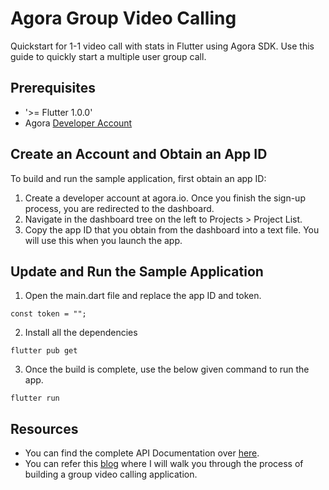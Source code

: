 # Agora Group Video Calling

Quickstart for 1-1 video call with stats in Flutter using Agora SDK. Use this guide to quickly start a multiple user group call. 

## Prerequisites

- '>= Flutter 1.0.0'
- Agora [Developer Account](https://console.agora.io/)

## Create an Account and Obtain an App ID

To build and run the sample application, first obtain an app ID:

1. Create a developer account at agora.io. Once you finish the sign-up process, you are redirected to the dashboard.
2. Navigate in the dashboard tree on the left to Projects > Project List.
3. Copy the app ID that you obtain from the dashboard into a text file. You will use this when you launch the app.

## Update and Run the Sample Application

1. Open the main.dart file and replace the app ID and token.

```const appId = "";
const token = "";
```

2. Install all the dependencies

```flutter pub get```

3. Once the build is complete, use the below given command to run the app. 

```flutter run```

## Resources

- You can find the complete API Documentation over [here](https://docs.agora.io/en/Video/API%20Reference/flutter/index.html).
- You can refer this [blog](https://medium.com/@tadaspetra/building-a-flutter-video-call-app-with-in-call-stats-bfb1e02abc0e) where I will walk you through the process of building a group video calling application.
